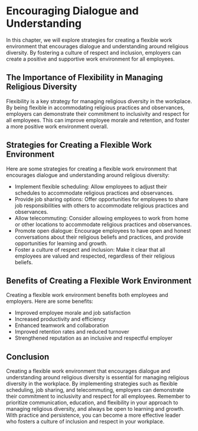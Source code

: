 # Encouraging Dialogue and Understanding

In this chapter, we will explore strategies for creating a flexible work environment that encourages dialogue and understanding around religious diversity. By fostering a culture of respect and inclusion, employers can create a positive and supportive work environment for all employees.

The Importance of Flexibility in Managing Religious Diversity
-------------------------------------------------------------

Flexibility is a key strategy for managing religious diversity in the workplace. By being flexible in accommodating religious practices and observances, employers can demonstrate their commitment to inclusivity and respect for all employees. This can improve employee morale and retention, and foster a more positive work environment overall.

Strategies for Creating a Flexible Work Environment
---------------------------------------------------

Here are some strategies for creating a flexible work environment that encourages dialogue and understanding around religious diversity:

* Implement flexible scheduling: Allow employees to adjust their schedules to accommodate religious practices and observances.
* Provide job sharing options: Offer opportunities for employees to share job responsibilities with others to accommodate religious practices and observances.
* Allow telecommuting: Consider allowing employees to work from home or other locations to accommodate religious practices and observances.
* Promote open dialogue: Encourage employees to have open and honest conversations about their religious beliefs and practices, and provide opportunities for learning and growth.
* Foster a culture of respect and inclusion: Make it clear that all employees are valued and respected, regardless of their religious beliefs.

Benefits of Creating a Flexible Work Environment
------------------------------------------------

Creating a flexible work environment benefits both employees and employers. Here are some benefits:

* Improved employee morale and job satisfaction
* Increased productivity and efficiency
* Enhanced teamwork and collaboration
* Improved retention rates and reduced turnover
* Strengthened reputation as an inclusive and respectful employer

Conclusion
----------

Creating a flexible work environment that encourages dialogue and understanding around religious diversity is essential for managing religious diversity in the workplace. By implementing strategies such as flexible scheduling, job sharing, and telecommuting, employers can demonstrate their commitment to inclusivity and respect for all employees. Remember to prioritize communication, education, and flexibility in your approach to managing religious diversity, and always be open to learning and growth. With practice and persistence, you can become a more effective leader who fosters a culture of inclusion and respect in your workplace.
